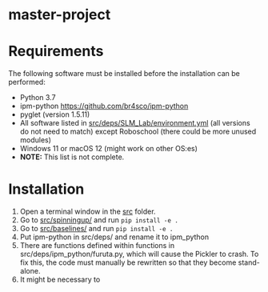 # master-project

# Requirements
The following software must be installed before the installation can be performed:
- Python 3.7
- ipm-python https://github.com/br4sco/ipm-python
- pyglet (version 1.5.11)
- All software listed in [src/deps/SLM_Lab/environment.yml](src/deps/SLM_Lab/environment.yml) (all versions do not need to match) except Roboschool (there could be more unused modules)
- Windows 11 or macOS 12 (might work on other OS:es)
- **NOTE:** This list is not complete.

# Installation
1. Open a terminal window in the [src]() folder.
2. Go to [src/spinningup/](src/spinningup/) and run `pip install -e .`
3. Go to [src/baselines/](src/baselines/) and run `pip install -e .`
4. Put ipm-python in src/deps/ and rename it to ipm_python
5. There are functions defined within functions in src/deps/ipm_python/furuta.py, which will cause the Pickler to crash. To fix this, the code must manually be rewritten so that they become stand-alone.
6. It might be necessary to 